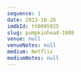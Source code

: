 ```yaml
---
sequence: 1
date: 2013-10-26
imdbId: tt0095925
slug: pumpkinhead-1988
venue: null
venueNotes: null
medium: Netflix
mediumNotes: null
---
```


